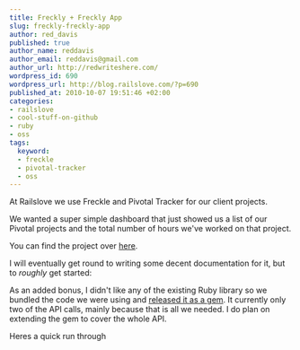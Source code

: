 ```yaml
--- 
title: Freckly + Freckly App
slug: freckly-freckly-app
author: red_davis
published: true
author_name: reddavis
author_email: reddavis@gmail.com
author_url: http://redwriteshere.com/
wordpress_id: 690
wordpress_url: http://blog.railslove.com/?p=690
published_at: 2010-10-07 19:51:46 +02:00
categories: 
- railslove
- cool-stuff-on-github
- ruby
- oss
tags: 
  keyword: 
  - freckle
  - pivotal-tracker
  - oss
---
```

At Railslove we use Freckle and Pivotal Tracker for our client projects.

We wanted a super simple dashboard that just showed us a list of our Pivotal projects and the total number of hours we've worked on that project.

You can find the project over <a href="http://github.com/railslove/Freckly-App">here</a>.

I will eventually get round to writing some decent documentation for it, but to <em>roughly</em> get started:

<script src="http://gist.github.com/615328.js?file=gistfile1.txt"></script>

As an added bonus, I didn't like any of the existing Ruby library so we bundled the code we were using and <a href="http://github.com/railslove/Freckly">released it as a gem</a>. It currently only two of the API calls, mainly because that is all we needed. I do plan on extending the gem to cover the whole API.

Heres a quick run through

<script src="http://gist.github.com/615309.js?file=gistfile1.txt"></script>

<script src="http://gist.github.com/615312.js?file=gistfile1.rb"></script>
